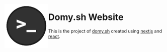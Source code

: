 <img align="left" src="public/android-chrome-512x512.png" width="140" /><h1>Domy.sh Website</h1>


This is the project of [domy.sh](https://domy.sh) created using [nextjs](https://nextjs.org/) and [react](https://reactjs.org/).
